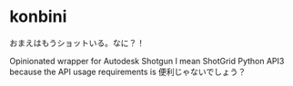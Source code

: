 # konbini
おまえはもうショットいる。なに？！

Opinionated wrapper for Autodesk Shotgun I mean ShotGrid Python API3 because the API usage requirements is 便利じゃないでしょう？
